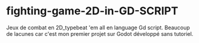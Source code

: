 # fighting-game-2D-in-GD-SCRIPT
Jeux de combat en 2D_typebeat 'em all en language Gd script. Beaucoup de lacunes car c'est mon premier projet sur Godot développé sans tutoriel.
